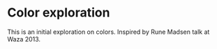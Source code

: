 # Color exploration

This is an initial exploration on colors.
Inspired by Rune Madsen talk at Waza 2013.
